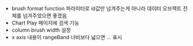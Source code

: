 - brush format function 파라미터로 id값만 넘겨주는게 아니라 데이터 오브젝트 전체를 넘겨주었으면 좋겠음
- Chart Play 페이지에 검색 기능
- column brush width 설정
- x axis 내용이 rangeBand 너비보다 넓으면  ... 표시